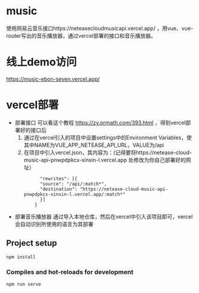 # music
使用网易云音乐接口https://neteasecloudmusicapi.vercel.app/ ，用vue、vue-router写出的音乐播放器，通过vercel部署的接口和音乐播放器。

# 线上demo访问
https://music-ebon-seven.vercel.app/

# vercel部署
- 部署接口
    可以看这个教程 https://zy.prmath.com/393.html ，得到vercel部署好的接口后
    1. 通过在vercel引入的项目中设置settings中的Environment Variables，使其中NAME为VUE_APP_NETEASE_API_URL，VALUE为/api
    2. 在项目中引入vercel.json，其内容为：(记得要将https://netease-cloud-music-api-pnwpdpkcx-xinxin-l.vercel.app 处修改为你自己部署好的网址）
        ```{
              "rewrites": [{
              "source": "/api/:match*",
              "destination": "https://netease-cloud-music-api-pnwpdpkcx-xinxin-l.vercel.app/:match*"
              }]
            }
- 部署音乐播放器
    通过导入本地仓库，然后在vercel中引入该项目即可，vercel会自动识别所使用的语言为其部署
       
## Project setup
```
npm install
```

### Compiles and hot-reloads for development
```
npm run serve
```
